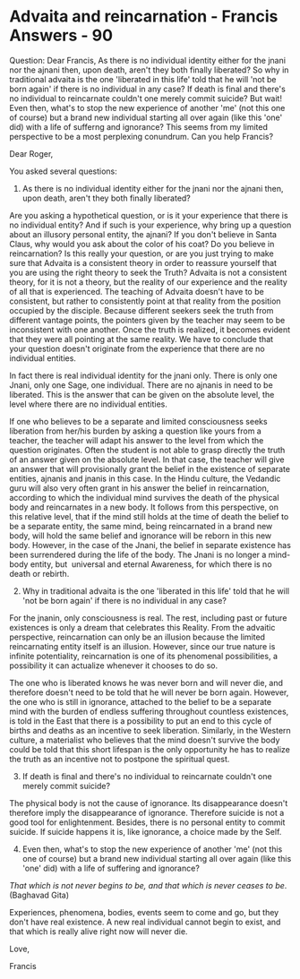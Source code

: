 # Advaita and reincarnation - Francis Answers - 90

Question: Dear Francis, As there is no individual identity either for the jnani nor the ajnani then, upon death, aren't they both finally liberated? So why in traditional advaita is the one 'liberated in this life' told that he will 'not be born again' if there is no individual in any case? If death is final and there's no individual to reincarnate couldn't one merely commit suicide? But wait! Even then, what's to stop the new experience of another 'me' (not this one of course) but a brand new individual starting all over again (like this 'one' did) with a life of sufferng and ignorance? This seems from my limited perspective to be a most perplexing conundrum. Can you help Francis?

Dear Roger,

You asked several questions:

1. As there is no individual identity either for the jnani nor the ajnani then, upon death, aren't they both finally liberated?&nbsp;

Are you asking a hypothetical question, or is it your experience that there is no individual entity? And if such is your experience, why bring up a question about an illusory personal entity, the ajnani? If you don't believe in Santa Claus, why would you ask about the color of his coat?&nbsp;Do you believe in reincarnation? Is this really your question, or are you just trying to make sure that Advaita is a consistent theory in order to reassure yourself that you are using the right theory to seek the Truth? Advaita is not a consistent theory, for it is not a theory, but the reality of our experience and the reality of all that is experienced. The teaching of Advaita doesn't have to be consistent, but rather to consistently point at that reality from the position occupied by the disciple. Because different seekers seek the truth from different vantage points, the pointers given by the teacher may seem to be inconsistent with one another. Once the truth is realized, it becomes evident that they were all pointing at the same reality.&nbsp;We have to conclude that your question doesn't originate from the experience that there are no individual entities.&nbsp;

In fact there is real individual identity for the jnani only. There is only one Jnani, only one Sage, one individual. There are no ajnanis in need to be liberated. This is the answer that can be given on the absolute level, the level where there are no individual entities.

If one who believes to be a separate and limited consciousness seeks liberation from her/his burden by asking a question like yours from a teacher, the teacher will adapt his answer to the level from which the question originates. Often the student is not able to grasp directly the truth of an answer given on the absolute level. In that case, the teacher will give an answer that will provisionally grant the belief in the existence of separate entities, ajnanis and jnanis in this case. In the Hindu culture, the Vedandic guru will also very often grant in his answer the belief in reincarnation, according to which the individual mind survives the death of the physical body and reincarnates in a new body. It follows from this perspective, on this relative level, that if the mind still holds at the time of death the belief to be a separate entity, the same mind, being reincarnated in a brand new body, will hold the same belief and ignorance will be reborn in this new body. However, in the case of the Jnani, the belief in separate existence has been surrendered during the life of the body. The Jnani is no longer a mind-body entity, but&nbsp; universal and eternal Awareness, for which there is no death or rebirth.&nbsp;

2. Why in traditional advaita is the one 'liberated in this life' told that he will 'not be born again' if there is no individual in any case?&nbsp;

For the jnanin, only consciousness is real. The rest, including past or future existences is only a dream that celebrates this Reality. From the advaitic perspective, reincarnation can only be an illusion because the limited reincarnating entity itself is an illusion. However, since our true nature is infinite potentiality, reincarnation is one of its phenomenal possibilities, a possibility it can actualize whenever it chooses to do so.&nbsp;

The one who is liberated knows he was never born and will never die, and therefore doesn't need to be told that he will never be born again. However, the one who is still in ignorance, attached to the belief to be a separate mind with the burden of endless suffering throughout countless existences, is told in the East that there is a possibility to put an end to this cycle of births and deaths as an incentive to seek liberation. Similarly, in the Western culture, a materialist who believes that the mind doesn't survive the body could be told that this short lifespan is the only opportunity he has to realize the truth as an incentive not to postpone the spiritual quest.&nbsp;

3. If death is final and there's no individual to reincarnate couldn't one merely commit suicide?

The physical body is not the cause of ignorance. Its disappearance doesn't therefore imply the disappearance of ignorance. Therefore suicide is not a good tool for enlightenment. Besides, there is no personal entity to commit suicide. If suicide happens it is, like ignorance, a choice made by the Self.

4. Even then, what's to stop the new experience of another 'me' (not this one of course) but a brand new individual starting all over again (like this 'one' did) with a life of suffering and ignorance?&nbsp;

_That which is not never begins to be, and that which is never ceases to be_. (Baghavad Gita)

Experiences, phenomena, bodies, events seem to come and go, but they don't have real existence. A new real individual cannot begin to exist, and that which is really alive right now will never die.

Love,

Francis

